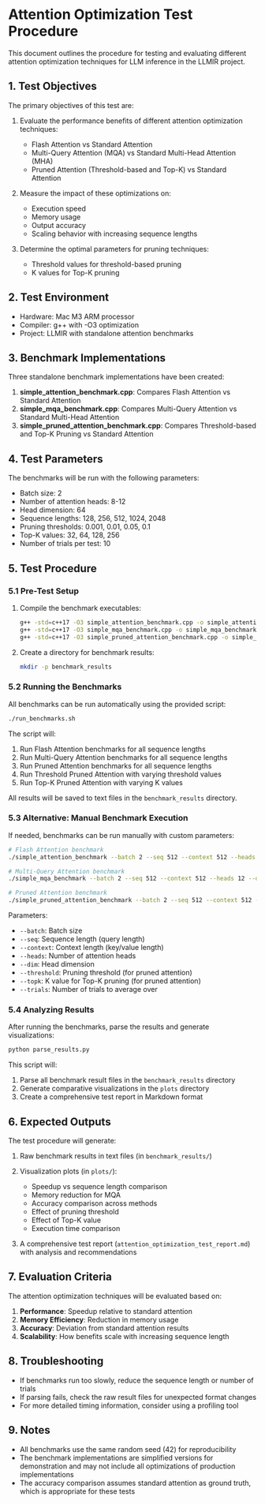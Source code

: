 # Attention Optimization Test Procedure

This document outlines the procedure for testing and evaluating different attention optimization techniques for LLM inference in the LLMIR project.

## 1. Test Objectives

The primary objectives of this test are:

1. Evaluate the performance benefits of different attention optimization techniques:
   - Flash Attention vs Standard Attention
   - Multi-Query Attention (MQA) vs Standard Multi-Head Attention (MHA)
   - Pruned Attention (Threshold-based and Top-K) vs Standard Attention

2. Measure the impact of these optimizations on:
   - Execution speed
   - Memory usage
   - Output accuracy
   - Scaling behavior with increasing sequence lengths

3. Determine the optimal parameters for pruning techniques:
   - Threshold values for threshold-based pruning
   - K values for Top-K pruning

## 2. Test Environment

- Hardware: Mac M3 ARM processor
- Compiler: g++ with -O3 optimization
- Project: LLMIR with standalone attention benchmarks

## 3. Benchmark Implementations

Three standalone benchmark implementations have been created:

1. **simple_attention_benchmark.cpp**: Compares Flash Attention vs Standard Attention
2. **simple_mqa_benchmark.cpp**: Compares Multi-Query Attention vs Standard Multi-Head Attention
3. **simple_pruned_attention_benchmark.cpp**: Compares Threshold-based and Top-K Pruning vs Standard Attention

## 4. Test Parameters

The benchmarks will be run with the following parameters:

- Batch size: 2
- Number of attention heads: 8-12
- Head dimension: 64
- Sequence lengths: 128, 256, 512, 1024, 2048
- Pruning thresholds: 0.001, 0.01, 0.05, 0.1
- Top-K values: 32, 64, 128, 256
- Number of trials per test: 10

## 5. Test Procedure

### 5.1 Pre-Test Setup

1. Compile the benchmark executables:
   ```bash
   g++ -std=c++17 -O3 simple_attention_benchmark.cpp -o simple_attention_benchmark
   g++ -std=c++17 -O3 simple_mqa_benchmark.cpp -o simple_mqa_benchmark
   g++ -std=c++17 -O3 simple_pruned_attention_benchmark.cpp -o simple_pruned_attention_benchmark
   ```

2. Create a directory for benchmark results:
   ```bash
   mkdir -p benchmark_results
   ```

### 5.2 Running the Benchmarks

All benchmarks can be run automatically using the provided script:

```bash
./run_benchmarks.sh
```

The script will:
1. Run Flash Attention benchmarks for all sequence lengths
2. Run Multi-Query Attention benchmarks for all sequence lengths
3. Run Pruned Attention benchmarks for all sequence lengths
4. Run Threshold Pruned Attention with varying threshold values
5. Run Top-K Pruned Attention with varying K values

All results will be saved to text files in the `benchmark_results` directory.

### 5.3 Alternative: Manual Benchmark Execution

If needed, benchmarks can be run manually with custom parameters:

```bash
# Flash Attention benchmark
./simple_attention_benchmark --batch 2 --seq 512 --context 512 --heads 8 --dim 64 --trials 10

# Multi-Query Attention benchmark
./simple_mqa_benchmark --batch 2 --seq 512 --context 512 --heads 12 --dim 64 --trials 10

# Pruned Attention benchmark
./simple_pruned_attention_benchmark --batch 2 --seq 512 --context 512 --heads 8 --dim 64 --threshold 0.01 --topk 128 --trials 10
```

Parameters:
- `--batch`: Batch size
- `--seq`: Sequence length (query length)
- `--context`: Context length (key/value length)
- `--heads`: Number of attention heads
- `--dim`: Head dimension
- `--threshold`: Pruning threshold (for pruned attention)
- `--topk`: K value for Top-K pruning (for pruned attention)
- `--trials`: Number of trials to average over

### 5.4 Analyzing Results

After running the benchmarks, parse the results and generate visualizations:

```bash
python parse_results.py
```

This script will:
1. Parse all benchmark result files in the `benchmark_results` directory
2. Generate comparative visualizations in the `plots` directory
3. Create a comprehensive test report in Markdown format

## 6. Expected Outputs

The test procedure will generate:

1. Raw benchmark results in text files (in `benchmark_results/`)
2. Visualization plots (in `plots/`):
   - Speedup vs sequence length comparison
   - Memory reduction for MQA
   - Accuracy comparison across methods
   - Effect of pruning threshold
   - Effect of Top-K value
   - Execution time comparison

3. A comprehensive test report (`attention_optimization_test_report.md`) with analysis and recommendations

## 7. Evaluation Criteria

The attention optimization techniques will be evaluated based on:

1. **Performance**: Speedup relative to standard attention
2. **Memory Efficiency**: Reduction in memory usage
3. **Accuracy**: Deviation from standard attention results
4. **Scalability**: How benefits scale with increasing sequence length

## 8. Troubleshooting

- If benchmarks run too slowly, reduce the sequence length or number of trials
- If parsing fails, check the raw result files for unexpected format changes
- For more detailed timing information, consider using a profiling tool

## 9. Notes

- All benchmarks use the same random seed (42) for reproducibility
- The benchmark implementations are simplified versions for demonstration and may not include all optimizations of production implementations
- The accuracy comparison assumes standard attention as ground truth, which is appropriate for these tests 